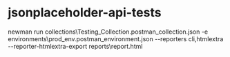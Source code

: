 # jsonplaceholder-api-tests

newman run collections\Testing_Collection.postman_collection.json -e environments\prod_env.postman_environment.json --reporters cli,htmlextra --reporter-htmlextra-export reports\report.html
